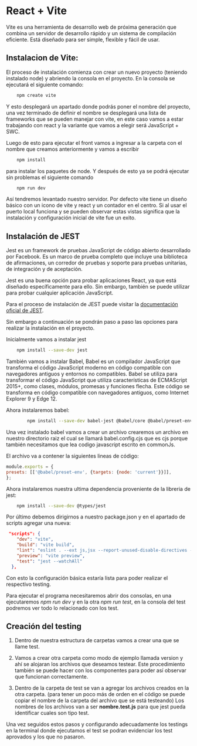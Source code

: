 # React + Vite

Vite es una herramienta de desarrollo web de próxima generación que combina un servidor de desarrollo rápido y un sistema de compilación eficiente. Está diseñado para ser simple, flexible y fácil de usar.

## Instalacion de Vite:

El proceso de instalación comienza con crear un nuevo proyecto (teniendo instalado node) y abriendo la consola en el proyecto. En la consola se ejecutará el siguiente comando:

```bash
    npm create vite
```

Y esto desplegará un apartado donde podrás poner el nombre del proyecto, una vez terminado de definir el nombre se desplegará una lista de frameworks que se pueden manejar con vite, en este caso vamos a estar trabajando con react y la variante que vamos a elegir será JavaScript + SWC.

Luego de esto para ejecutar el front vamos a ingresar a la carpeta con el nombre que creamos anteriormente y vamos a escribir

```bash
    npm install
```

para instalar los paquetes de node. Y después de esto ya se podrá ejecutar sin problemas el siguiente comando

```bash
    npm run dev
```

Así tendremos levantado nuestro servidor. Por defecto vite tiene un diseño básico con un icono de vite y react y un contador en el centro. Si al usar el puerto local funciona y se pueden observar estas vistas significa que la instalación y configuración inicial de vite fue un exito.

## Instalación de JEST 

Jest es un framework de pruebas JavaScript de código abierto desarrollado por Facebook. Es un marco de prueba completo que incluye una biblioteca de afirmaciones, un corredor de pruebas y soporte para pruebas unitarias, de integración y de aceptación.

Jest es una buena opción para probar aplicaciones React, ya que está diseñado específicamente para ello. Sin embargo, también se puede utilizar para probar cualquier aplicación JavaScript.

Para el proceso de instalación de JEST puede visitar la [documentación oficial de JEST](https://jestjs.io/docs/getting-started).

Sin embargo a continuación se pondrán paso a paso las opciones para realizar la instalación en el proyecto.

Inicialmente vamos a instalar jest

```bash
    npm install --save-dev jest
```

También vamos a instalar Babel, Babel es un compilador JavaScript que transforma el código JavaScript moderno en código compatible con navegadores antiguos y entornos no compatibles. Babel se utiliza para transformar el código JavaScript que utiliza características de ECMAScript 2015+, como clases, módulos, promesas y funciones flecha. Este código se transforma en código compatible con navegadores antiguos, como Internet Explorer 9 y Edge 12.

Ahora instalaremos babel:

```bash 
        npm install --save-dev babel-jest @babel/core @babel/preset-env
```

Una vez instalado babel vamos a crear un archivo crearemos un archivo en nuestro directorio raiz el cual se llamará babel.config.cjs que es cjs porque también necesitamos que lea codigo javascript escrito en commonJs.

El archivo va a contener la siguientes lineas de código: 

```JavaScript
module.exports = {
presets: [['@babel/preset-env', {targets: {node: 'current'}}]],
};
```

Ahora instalaremos nuestra ultima dependencia proveniente de la libreria de jest:

```bash
    npm install --save-dev @types/jest
```

Por último debemos dirigirnos a nuestro package.json y en el apartado de scripts agregar una nueva:

```json
 "scripts": {
    "dev": "vite",
    "build": "vite build",
    "lint": "eslint . --ext js,jsx --report-unused-disable-directives --max-warnings 0",
    "preview": "vite preview",
    "test": "jest --watchAll"
  },
```

Con esto la configuración básica estaría lista para poder realizar el respectivo testing. 

Para ejecutar el programa necesitaremos abrir dos consolas, en una ejecutaremos *npm run dev* y en la otra *npm run test*, en la consola del test podremos ver todo lo relacionado con los test.

## Creación del testing

1. Dentro de nuestra estructura de carpetas vamos a crear una que se llame test.

2. Vamos a crear otra carpeta como modo de ejemplo llamada version y ahí se alojaran los archivos que deseamos testear. Este procedimiento también se puede hacer con los componentes para poder así observar que funcionan correctamente.

3. Dentro de la carpeta de test se van a agregar los archivos creados en la otra carpeta. (para tener un poco más de orden en el código se puede copiar el nombre de la carpeta del archivo que se está testeando) Los nombres de los archivos van a ser **nombre.test.js** para que jest pueda identificar cuales son tipo test. 

Una vez seguidos estos pasos y configurando adecuadamente los testings en la terminal donde ejecutamos el test se podran evidenciar los test aprovados y los que no pasaron.
